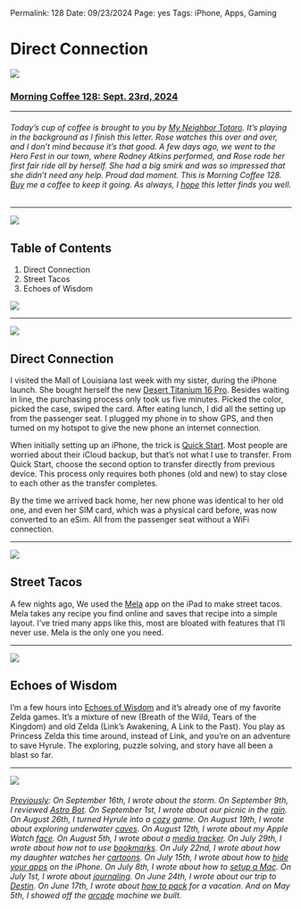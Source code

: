 
Permalink: 128
Date: 09/23/2024
Page: yes
Tags: iPhone, Apps, Gaming

# Direct Connection

![](https://imgur.com/JvnGGvC.jpg)

### [Morning Coffee 128: Sept. 23rd, 2024](https://nashp.com/128)

---- 

###### Today’s cup of coffee is brought to you by [My Neighbor Totoro](https://youtu.be/HaLISMAGdOE?si=kg7mGuYC7FV1eMWg). It’s playing in the background as I finish this letter. Rose watches this over and over, and I don’t mind because it’s that good. A few days ago, we went to the Hero Fest in our town, where Rodney Atkins performed, and Rose rode her first fair ride all by herself. She had a big smirk and was so impressed that she didn’t need any help. Proud dad moment. This is Morning Coffee 128. [Buy](https://buy.stripe.com/fZe4jqd135LRc4U4gj) me a coffee to keep it going. As always, I [hope](mailto:nashp@me.com) this letter finds you well.

---- 

![](https://i.imgur.com/eO2hcg2.jpg)

## Table of Contents

1. Direct Connection
2. Street Tacos
3. Echoes of Wisdom

![](https://i.imgur.com/eO2hcg2.jpg)

---- 

![](https://imgur.com/Gy1JGtU.jpg)

## Direct Connection

I visited the Mall of Louisiana last week with my sister, during the iPhone launch. She bought herself the new [Desert Titanium 16 Pro](https://www.apple.com/iphone-16-pro/). Besides waiting in line, the purchasing process only took us five minutes. Picked the color, picked the case, swiped the card. After eating lunch, I did all the setting up from the passenger seat. I plugged my phone in to show GPS, and then turned on my hotspot to give the new phone an internet connection.

When initially setting up an iPhone, the trick is [Quick Start](https://support.apple.com/en-us/102659). Most people are worried about their iCloud backup, but that’s not what I use to transfer. From Quick Start, choose the second option to transfer directly from previous device. This process only requires both phones (old and new) to stay close to each other as the transfer completes.

By the time we arrived back home, her new phone was identical to her old one, and even her SIM card, which was a physical card before, was now converted to an eSim. All from the passenger seat without a WiFi connection.

---- 

![](https://imgur.com/RqXgYK8.jpg)

## Street Tacos

A few nights ago, We used the [Mela](https://mela.recipes/) app on the iPad to make street tacos. Mela takes any recipe you find online and saves that recipe into a simple layout. I’ve tried many apps like this, most are bloated with features that I’ll never use. Mela is the only one you need.

---- 

![](https://imgur.com/L4q45nA.jpg)

## Echoes of Wisdom

I’m a few hours into [Echoes of Wisdom](https://youtu.be/94RTrH2erPE?si=kL71fPFZ_mVHiseL) and it’s already one of my favorite Zelda games. It’s a mixture of new (Breath of the Wild, Tears of the Kingdom) and old Zelda (Link’s Awakening, A Link to the Past). You play as Princess Zelda this time around, instead of Link, and you’re on an adventure to save Hyrule. The exploring, puzzle solving, and story have all been a blast so far.

---- 

![](https://nashp.com/_media/mc.gif)

###### [Previously](https://nashp.com/mc): On September 16th, I wrote about the storm. On September 9th, I reviewed [Astro Bot](https://nashp.com/126 "Astro Bot"). On September 1st, I wrote about our picnic in the [rain](https://nashp.com/125 "rain"). On August 26th, I turned Hyrule into a [cozy](https://nashp.com/124 "cozy game") game. On August 19th, I wrote about exploring underwater [caves](https://nashp.com/123). On August 12th, I wrote about my Apple Watch [face](https://nashp.com/122). On August 5th, I wrote about a [media tracker](https://nashp.com/121). On July 29th, I wrote about how not to use [bookmarks](https://nashp.com/120). On July 22nd, I wrote about how my daughter watches her [cartoons](https://nashp.com/119). On July 15th, I wrote about how to [hide your apps](https://nashp.com/118 "hide your apps") on the iPhone. On July 8th, I wrote about how to [setup a Mac](https://nashp.com/117 "setup a Mac"). On July 1st, I wrote about [journaling](https://nashp.com/116 "journaling"). On June 24th, I wrote about our trip to [Destin](https://nashp.com/115 "Destin"). On June 17th, I wrote about [how to pack](https://nashp.com/114 "how to pack") for a vacation. And on May 5th, I showed off the [arcade](https://nashp.com/108 "arcade") machine we built.
